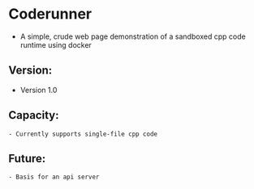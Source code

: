 # Coderunner
- A simple, crude web page demonstration of a sandboxed cpp code runtime using docker

## Version:
- Version 1.0

## Capacity:
    - Currently supports single-file cpp code

## Future:
    - Basis for an api server
